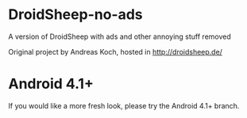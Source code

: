 DroidSheep-no-ads
=================

A version of DroidSheep with ads and other annoying stuff removed

Original project by Andreas Koch, hosted in http://droidsheep.de/

# Android 4.1+

If you would like a more fresh look, please try the Android 4.1+ branch.